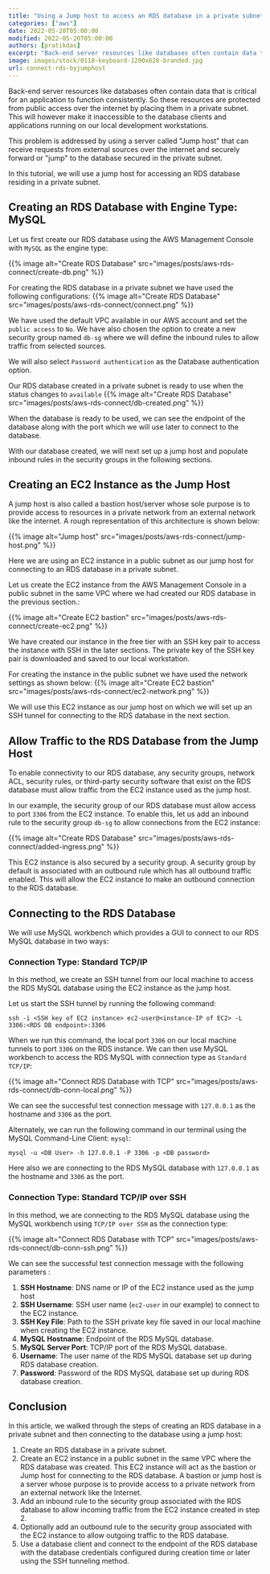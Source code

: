 ```yaml
---
title: "Using a Jump host to access an RDS database in a private subnet"
categories: ["aws"]
date: 2022-05-20T05:00:00
modified: 2022-05-20T05:00:00
authors: [pratikdas]
excerpt: "Back-end server resources like databases often contain data that is critical for an application to function consistently. So these resources are protected from public access over the internet by placing them in a private subnet. This will however make it inaccessible to the database clients and applications running on our local development workstations. This problem is addressed by using a server called 'jump host' that can receive requests from external sources over the internet and securely forward or 'jump' to the database secured in the private subnet. In this tutorial, we will use a jump host for accessing an RDS database residing in a private subnet."
image: images/stock/0118-keyboard-1200x628-branded.jpg
url: connect-rds-byjumphost
---
```


Back-end server resources like databases often contain data that is critical for an application to function consistently. So these resources are protected from public access over the internet by placing them in a private subnet. This will however make it inaccessible to the database clients and applications running on our local development workstations. 

This problem is addressed by using a server called "Jump host" that can receive requests from external sources over the internet and securely forward or "jump" to the database secured in the private subnet.

In this tutorial, we will use a jump host for accessing an RDS database residing in a private subnet.

## Creating an RDS Database with Engine Type: MySQL
Let us first create our RDS database using the AWS Management Console with `MySQL` as the engine type:

{{% image alt="Create RDS Database" src="images/posts/aws-rds-connect/create-db.png" %}}

For creating the RDS database in a private subnet we have used the following configurations:
{{% image alt="Create RDS Database" src="images/posts/aws-rds-connect/connect.png" %}}

We have used the default VPC available in our AWS account and set the `public access` to `No`. We have also chosen the option to create a new security group named `db-sg` where we will define the inbound rules to allow traffic from selected sources. 

We will also select `Password authentication` as the Database authentication option.

Our RDS database created in a private subnet is ready to use when the status changes to `available`
{{% image alt="Create RDS Database" src="images/posts/aws-rds-connect/db-created.png" %}}

When the database is ready to be used, we can see the endpoint of the database along with the port which we will use later to connect to the database.

With our database created, we will next set up a jump host and populate inbound rules in the security groups in the following sections.

## Creating an EC2 Instance as the Jump Host 
A jump host is also called a bastion host/server whose sole purpose is to provide access to resources in a private network from an external network like the internet. A rough representation of this architecture is shown below:

{{% image alt="Jump host" src="images/posts/aws-rds-connect/jump-host.png" %}}

Here we are using an EC2 instance in a public subnet as our jump host for connecting to an RDS database in a private subnet.

Let us create the EC2 instance from the AWS Management Console in a public subnet in the same VPC where we had created our RDS database in the previous section.:

{{% image alt="Create EC2 bastion" src="images/posts/aws-rds-connect/create-ec2.png" %}}

We have created our instance in the free tier with an SSH key pair to access the instance with SSH in the later sections. The private key of the SSH key pair is downloaded and saved to our local workstation. 

For creating the instance in the public subnet we have used the network settings as shown below:
{{% image alt="Create EC2 bastion" src="images/posts/aws-rds-connect/ec2-network.png" %}}

We will use this EC2 instance as our jump host on which we will set up an SSH tunnel for connecting to the RDS database in the next section.

## Allow Traffic to the RDS Database from the Jump Host
To enable connectivity to our RDS database, any security groups, network ACL, security rules, or third-party security software that exist on the RDS database must allow traffic from the EC2 instance used as the jump host. 

In our example, the security group of our RDS database must allow access to port `3306` from the EC2 instance. To enable this, let us add an inbound rule to the security group `db-sg` to allow connections from the EC2 instance:

{{% image alt="Create RDS Database" src="images/posts/aws-rds-connect/added-ingress.png" %}}

This EC2 instance is also secured by a security group. A security group by default is associated with an outbound rule which has all outbound traffic enabled. This will allow the EC2 instance to make an outbound connection to the RDS database.

## Connecting to the RDS Database
We will use MySQL workbench which provides a GUI to connect to our RDS MySQL database in two ways:

### Connection Type: Standard TCP/IP

In this method, we create an SSH tunnel from our local machine to access the RDS MySQL database using the EC2 instance as the jump host.

Let us start the SSH tunnel by running the following command:

```shell
ssh -i <SSH key of EC2 instance> ec2-user@<instance-IP of EC2> -L 3306:<RDS DB endpoint>:3306
```
When we run this command, the local port `3306` on our local machine tunnels to port `3306` on the RDS instance. We can then use MySQL workbench to access the RDS MySQL with connection type as `Standard TCP/IP`:

{{% image alt="Connect RDS Database with TCP" src="images/posts/aws-rds-connect/db-conn-local.png" %}}

We can see the successful test connection message with `127.0.0.1` as the hostname and `3306` as the port.

Alternately, we can run the following command in our terminal using the MySQL Command-Line Client: `mysql`:

```shell
mysql -u <DB User> -h 127.0.0.1 -P 3306 -p <DB password>
```
Here also we are connecting to the RDS MySQL database with `127.0.0.1` as the hostname and `3306` as the port.

### Connection Type: Standard TCP/IP over SSH
In this method, we are connecting to the RDS MySQL database using the MySQL workbench using `TCP/IP over SSH` as the connection type:

{{% image alt="Connect RDS Database with TCP" src="images/posts/aws-rds-connect/db-conn-ssh.png" %}}

We can see the successful test connection message with the following parameters :

1. **SSH Hostname**: DNS name or IP of the EC2 instance used as the jump host
2. **SSH Username**: SSH user name (`ec2-user` in our example) to connect to the EC2 instance. 
3. **SSH Key File**: Path to the SSH private key file saved in our local machine when creating the EC2 instance.
4. **MySQL Hostname**: Endpoint of the RDS MySQL database.
5. **MySQL Server Port**: TCP/IP port of the RDS MySQL database.
6. **Username**: The user name of the RDS MySQL database set up during RDS database creation.
7. **Password**: Password of the RDS MySQL database set up during RDS database creation.

## Conclusion 
In this article, we walked through the steps of creating an RDS database in a private subnet and then connecting to the database using a jump host:

1. Create an RDS database in a private subnet.
2. Create an EC2 instance in a public subnet in the same VPC where the RDS database was created. This EC2 instance will act as the bastion or Jump host for connecting to the RDS database. A bastion or jump host is a server whose purpose is to provide access to a private network from an external network like the Internet. 
3. Add an inbound rule to the security group associated with the RDS database to allow incoming traffic from the EC2 instance created in step 2.
4. Optionally add an outbound rule to the security group associated with the EC2 instance to allow outgoing traffic to the RDS database.
5. Use a database client and connect to the endpoint of the RDS database with the database credentials configured during creation time or later using the SSH tunneling method.

